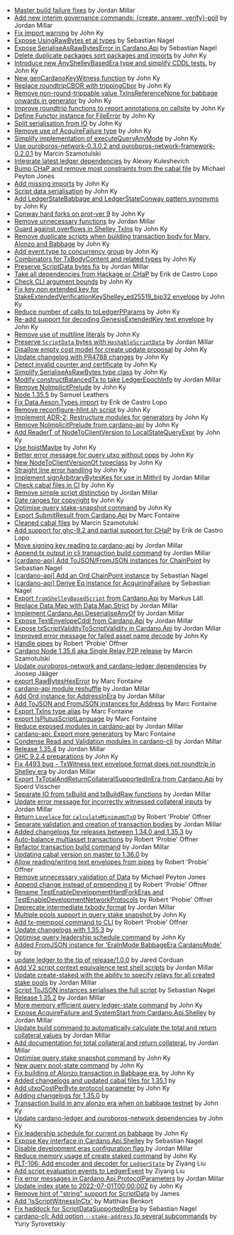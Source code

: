 - [Master build failure fixes](https://github.com/input-output-hk/cardano-node/pull/5115) by Jordan Millar
- [Add new interim governance commands: {create, answer, verify}-poll](https://github.com/input-output-hk/cardano-node/pull/5112) by Jordan Millar
- [Fix import warning](https://github.com/input-output-hk/cardano-node/pull/5087) by John Ky
- [Expose UsingRawBytes et al types](https://github.com/input-output-hk/cardano-node/pull/5086) by Sebastian Nagel
- [Expose SerialiseAsRawBytesError in Cardano.Api](https://github.com/input-output-hk/cardano-node/pull/5085) by Sebastian Nagel
- [Delete duplicate packages sort packages and imports](https://github.com/input-output-hk/cardano-node/pull/5084) by John Ky
- [Introduce new AnyShelleyBasedEra type and simplify CDDL tests.](https://github.com/input-output-hk/cardano-node/pull/5072) by John Ky
- [New genCardanoKeyWitness function](https://github.com/input-output-hk/cardano-node/pull/5071) by John Ky
- [Replace roundtripCBOR with trippingCbor](https://github.com/input-output-hk/cardano-node/pull/5069) by John Ky
- [Remove non-round-trippable value TxInsReferenceNone for babbage onwards in generator](https://github.com/input-output-hk/cardano-node/pull/5064) by John Ky
- [Improve roundtrip functions to report annotations on callsite](https://github.com/input-output-hk/cardano-node/pull/5063) by John Ky
- [Define Functor instance for FileError](https://github.com/input-output-hk/cardano-node/pull/5057) by John Ky
- [Split serialisation from IO](https://github.com/input-output-hk/cardano-node/pull/5049) by John Ky
- [Remove use of AcquireFailure type](https://github.com/input-output-hk/cardano-node/pull/5040) by John Ky
- [Simplify implementation of executeQueryAnyMode](https://github.com/input-output-hk/cardano-node/pull/5038) by John Ky
- [Use ouroboros-network-0.3.0.2 and ouroboros-network-framework-0.2.0.1](https://github.com/input-output-hk/cardano-node/pull/5018) by Marcin Szamotulski
- [Integrate latest ledger dependencies](https://github.com/input-output-hk/cardano-node/pull/5013) by Alexey Kuleshevich
- [Bump CHaP and remove most constraints from the cabal file](https://github.com/input-output-hk/cardano-node/pull/5012) by Michael Peyton Jones
- [Add missing imports](https://github.com/input-output-hk/cardano-node/pull/5003) by John Ky
- [Script data serialisation](https://github.com/input-output-hk/cardano-node/pull/5002) by John Ky
- [Add LedgerStateBabbage and LedgerStateConway pattern synonyms](https://github.com/input-output-hk/cardano-node/pull/5001) by John Ky
- [Conway hard forks on prot-ver 9](https://github.com/input-output-hk/cardano-node/pull/4988) by John Ky
- [Remove unnecessary functions](https://github.com/input-output-hk/cardano-node/pull/4967) by Jordan Millar
- [Guard against overflows in Shelley TxIns](https://github.com/input-output-hk/cardano-node/pull/4956) by John Ky
- [Remove duplicate scripts when building transaction body for Mary, Alonzo and Babbage](https://github.com/input-output-hk/cardano-node/pull/4953) by John Ky
- [Add event.type to concurrency group](https://github.com/input-output-hk/cardano-node/pull/4947) by John Ky
- [Combinators for TxBodyContent and related types](https://github.com/input-output-hk/cardano-node/pull/4941) by John Ky
- [Preserve ScriptData bytes fix](https://github.com/input-output-hk/cardano-node/pull/4926) by Jordan Millar
- [Take all dependencies from Hackage or CHaP](https://github.com/input-output-hk/cardano-node/pull/4921) by Erik de Castro Lopo
- [Check CLI argument bounds](https://github.com/input-output-hk/cardano-node/pull/4919) by John Ky
- [Fix key non extended key for StakeExtendedVerificationKeyShelley_ed25519_bip32 envelope](https://github.com/input-output-hk/cardano-node/pull/4918) by John Ky
- [Reduce number of calls to toLedgerPParams](https://github.com/input-output-hk/cardano-node/pull/4903) by John Ky
- [Re-add support for decoding GenesisExtendedKey text envelope](https://github.com/input-output-hk/cardano-node/pull/4894) by John Ky
- [Remove use of multiline literals](https://github.com/input-output-hk/cardano-node/pull/4889) by John Ky
- [Preserve `ScriptData` bytes with `HashableScriptData`](https://github.com/input-output-hk/cardano-node/pull/4886) by Jordan Millar
- [Disallow empty cost model for create update proposal](https://github.com/input-output-hk/cardano-node/pull/4885) by John Ky
- [Update changelog with PR4788 changes](https://github.com/input-output-hk/cardano-node/pull/4881) by John Ky
- [Detect invalid counter and certificate](https://github.com/input-output-hk/cardano-node/pull/4880) by John Ky
- [Simplify SerialiseAsRawBytes type class](https://github.com/input-output-hk/cardano-node/pull/4876) by John Ky
- [Modify constructBalancedTx to take LedgerEpochInfo](https://github.com/input-output-hk/cardano-node/pull/4858) by Jordan Millar
- [Remove NoImplicitPrelude](https://github.com/input-output-hk/cardano-node/pull/4857) by John Ky
- [Node 1.35.5](https://github.com/input-output-hk/cardano-node/pull/4851) by Samuel Leathers
- [Fix Data.Aeson.Types import](https://github.com/input-output-hk/cardano-node/pull/4841) by Erik de Castro Lopo
- [Remove reconfigure-hlint.sh script](https://github.com/input-output-hk/cardano-node/pull/4838) by John Ky
- [Implement ADR-2: Restructure modules for generators](https://github.com/input-output-hk/cardano-node/pull/4833) by John Ky
- [Remove NoImplicitPrelude from cardano-api](https://github.com/input-output-hk/cardano-node/pull/4832) by John Ky
- [Add ReaderT of NodeToClientVersion to LocalStateQueryExpr](https://github.com/input-output-hk/cardano-node/pull/4809) by John Ky
- [Use hoistMaybe](https://github.com/input-output-hk/cardano-node/pull/4808) by John Ky
- [Better error message for query utxo without oops](https://github.com/input-output-hk/cardano-node/pull/4788) by John Ky
- [New NodeToClientVersionOf typeclass](https://github.com/input-output-hk/cardano-node/pull/4787) by John Ky
- [Straight line error handling](https://github.com/input-output-hk/cardano-node/pull/4785) by John Ky
- [Implement signArbitraryBytesKes for use in Mithril](https://github.com/input-output-hk/cardano-node/pull/4779) by Jordan Millar
- [Check cabal files in CI](https://github.com/input-output-hk/cardano-node/pull/4766) by John Ky
- [Remove simple script distinction](https://github.com/input-output-hk/cardano-node/pull/4763) by Jordan Millar
- [Date ranges for copyright](https://github.com/input-output-hk/cardano-node/pull/4755) by John Ky
- [Optimise query stake-snapshot command](https://github.com/input-output-hk/cardano-node/pull/4754) by John Ky
- [Export SubmitResult from Cardano.Api](https://github.com/input-output-hk/cardano-node/pull/4753) by Marc Fontaine
- [Cleaned cabal files](https://github.com/input-output-hk/cardano-node/pull/4710) by Marcin Szamotulski
- [Add support for ghc-9.2 and partial support for CHaP](https://github.com/input-output-hk/cardano-node/pull/4701) by Erik de Castro Lopo
- [Move signing key reading to cardano-api](https://github.com/input-output-hk/cardano-node/pull/4698) by Jordan Millar
- [Append tx output in cli transaction build command](https://github.com/input-output-hk/cardano-node/pull/4696) by Jordan Millar
- [[cardano-api] Add ToJSON/FromJSON instances for ChainPoint](https://github.com/input-output-hk/cardano-node/pull/4686) by Sebastian Nagel
- [[cardano-api] Add an Ord ChainPoint instance](https://github.com/input-output-hk/cardano-node/pull/4685) by Sebastian Nagel
- [[cardano-api] Derive Eq instance for AcquiringFailure](https://github.com/input-output-hk/cardano-node/pull/4683) by Sebastian Nagel
- [Export `fromShelleyBasedScript` from Cardano.Api](https://github.com/input-output-hk/cardano-node/pull/4682) by Markus Läll
- [Replace Data.Map with Data.Map.Strict](https://github.com/input-output-hk/cardano-node/pull/4675) by Jordan Millar
- [Implement Cardano.Api.DeserialiseAnyOf](https://github.com/input-output-hk/cardano-node/pull/4639) by Jordan Millar
- [Expose TextEnvelopeCddl from Cardano.Api](https://github.com/input-output-hk/cardano-node/pull/4635) by Jordan Millar
- [Expose txScriptValidityToScriptValidity in Cardano.Api](https://github.com/input-output-hk/cardano-node/pull/4628) by Jordan Millar
- [Improved error message for failed asset name decode](https://github.com/input-output-hk/cardano-node/pull/4626) by John Ky
- [Handle pipes](https://github.com/input-output-hk/cardano-node/pull/4625) by Robert 'Probie' Offner
- [Cardano Node 1.35.6 aka Single Relay P2P release](https://github.com/input-output-hk/cardano-node/pull/4612) by Marcin Szamotulski
- [Update ouroboros-network and cardano-ledger dependencies](https://github.com/input-output-hk/cardano-node/pull/4608) by Joosep Jääger
- [export RawBytesHexError](https://github.com/input-output-hk/cardano-node/pull/4599) by Marc Fontaine
- [cardano-api module reshuffle](https://github.com/input-output-hk/cardano-node/pull/4593) by Jordan Millar
- [Add Ord instance for AddressInEra](https://github.com/input-output-hk/cardano-node/pull/4587) by Jordan Millar
- [Add ToJSON and FromJSON instances for Address](https://github.com/input-output-hk/cardano-node/pull/4568) by Marc Fontaine
- [Export TxIns type alias](https://github.com/input-output-hk/cardano-node/pull/4565) by Marc Fontaine
- [export IsPlutusScriptLanguage](https://github.com/input-output-hk/cardano-node/pull/4554) by Marc Fontaine
- [Reduce exposed modules in cardano-api](https://github.com/input-output-hk/cardano-node/pull/4546) by Jordan Millar
- [cardano-api: Export more generators](https://github.com/input-output-hk/cardano-node/pull/4534) by Marc Fontaine
- [Condense Read and Validation modules in cardano-cli](https://github.com/input-output-hk/cardano-node/pull/4516) by Jordan Millar
- [Release 1.35.4](https://github.com/input-output-hk/cardano-node/pull/4508) by Jordan Millar
- [GHC 9.2.4 preparations](https://github.com/input-output-hk/cardano-node/pull/4504) by John Ky
- [Fix 4493 bug - TxWitness text envelope format does not roundtrip in Shelley era](https://github.com/input-output-hk/cardano-node/pull/4501) by Jordan Millar
- [Export TxTotalAndReturnCollateralSupportedInEra from Cardano.Api](https://github.com/input-output-hk/cardano-node/pull/4496) by Sjoerd Visscher
- [Separate IO from txBuild and txBuildRaw functions](https://github.com/input-output-hk/cardano-node/pull/4491) by Jordan Millar
- [Update error message for incorrectly witnessed collateral inputs](https://github.com/input-output-hk/cardano-node/pull/4484) by Jordan Millar
- [Return `Lovelace` for `calculateMinimumUTxO`](https://github.com/input-output-hk/cardano-node/pull/4482) by Robert 'Probie' Offner
- [Separate validation and creation of transaction bodies](https://github.com/input-output-hk/cardano-node/pull/4468) by Jordan Millar
- [Added changelogs for releases between 1.34.0 and 1.35.3](https://github.com/input-output-hk/cardano-node/pull/4466) by 
- [Auto-balance multiasset transactions](https://github.com/input-output-hk/cardano-node/pull/4450) by Robert 'Probie' Offner
- [Refactor transaction build command](https://github.com/input-output-hk/cardano-node/pull/4446) by Jordan Millar
- [Updating cabal version on master to 1.36.0](https://github.com/input-output-hk/cardano-node/pull/4391) by 
- [Allow reading/writing text envelopes from pipes](https://github.com/input-output-hk/cardano-node/pull/4384) by Robert 'Probie' Offner
- [Remove unnecessary validation of Data](https://github.com/input-output-hk/cardano-node/pull/4344) by Michael Peyton Jones
- [Append change instead of prepending it](https://github.com/input-output-hk/cardano-node/pull/4343) by Robert 'Probie' Offner
- [Rename TestEnableDevelopmentHardForkEras and TestEnableDevelopmentNetworkProtocols](https://github.com/input-output-hk/cardano-node/pull/4341) by Robert 'Probie' Offner
- [Deprecate intermediate txbody format](https://github.com/input-output-hk/cardano-node/pull/4303) by Jordan Millar
- [Multiple pools support in query stake snapshot ](https://github.com/input-output-hk/cardano-node/pull/4279) by John Ky
- [Add tx-mempool command to CLI](https://github.com/input-output-hk/cardano-node/pull/4276) by Robert 'Probie' Offner
- [Update changelogs with 1.35.3](https://github.com/input-output-hk/cardano-node/pull/4269) by 
- [Optimise query leadership schedule command](https://github.com/input-output-hk/cardano-node/pull/4250) by John Ky
- [Added FromJSON instance for 'EraInMode BabbageEra CardanoMode'](https://github.com/input-output-hk/cardano-node/pull/4249) by 
- [update ledger to the tip of release/1.0.0](https://github.com/input-output-hk/cardano-node/pull/4242) by Jared Corduan
- [Add V2 script context equivalence test shell scripts](https://github.com/input-output-hk/cardano-node/pull/4238) by Jordan Millar
- [Update create-staked with the ability to specify relays for all created stake pools](https://github.com/input-output-hk/cardano-node/pull/4234) by Jordan Millar
- [Script ToJSON instances serialises the full script](https://github.com/input-output-hk/cardano-node/pull/4223) by Sebastian Nagel
- [Release 1.35.2](https://github.com/input-output-hk/cardano-node/pull/4220) by Jordan Millar
- [More memory efficient query ledger-state command](https://github.com/input-output-hk/cardano-node/pull/4205) by John Ky
- [Expose AcquireFailure and SystemStart from Cardano.Api.Shelley](https://github.com/input-output-hk/cardano-node/pull/4199) by Jordan Millar
- [Update build command to automatically calculate the total and return collateral values](https://github.com/input-output-hk/cardano-node/pull/4198) by Jordan Millar
- [Add documentation for total collateral and return collateral.](https://github.com/input-output-hk/cardano-node/pull/4183) by Jordan Millar
- [Optimise query stake snapshot command](https://github.com/input-output-hk/cardano-node/pull/4179) by John Ky
- [New query pool-state command](https://github.com/input-output-hk/cardano-node/pull/4170) by John Ky
- [Fix building of Alonzo transaction in Babbage era.](https://github.com/input-output-hk/cardano-node/pull/4166) by John Ky
- [Added changelogs and updated cabal files for 1.35.1](https://github.com/input-output-hk/cardano-node/pull/4153) by 
- [Add utxoCostPerByte protocol parameter](https://github.com/input-output-hk/cardano-node/pull/4141) by John Ky
- [Adding changelogs for 1.35.0](https://github.com/input-output-hk/cardano-node/pull/4136) by 
- [Transaction build in any alonzo era when on babbage testnet](https://github.com/input-output-hk/cardano-node/pull/4135) by John Ky
- [Update cardano-ledger and ouroboros-network dependencies](https://github.com/input-output-hk/cardano-node/pull/4118) by John Ky
- [Fix leadership schedule for current on babbage](https://github.com/input-output-hk/cardano-node/pull/4106) by John Ky
- [Expose Key interface in Cardano.Api.Shelley](https://github.com/input-output-hk/cardano-node/pull/4048) by Sebastian Nagel
- [Disable development eras configuration flag ](https://github.com/input-output-hk/cardano-node/pull/4030) by Jordan Millar
- [Reduce memory usage of create staked command](https://github.com/input-output-hk/cardano-node/pull/4021) by John Ky
- [PLT-106: Add encoder and decoder for `LedgerState`](https://github.com/input-output-hk/cardano-node/pull/3993) by Ziyang Liu
- [Add script evaluation events to LedgerEvent](https://github.com/input-output-hk/cardano-node/pull/3984) by Ziyang Liu
- [Fix error messages in Cardano.Api.ProtocolParameters](https://github.com/input-output-hk/cardano-node/pull/3894) by Jordan Millar
- [Update index state to 2022-07-01T00:00:00Z](https://github.com/input-output-hk/cardano-node/pull/3862) by John Ky
- [Remove hint of "string" support for ScriptData](https://github.com/input-output-hk/cardano-node/pull/3775) by James
- [Add 'IsScriptWitnessInCtx'](https://github.com/input-output-hk/cardano-node/pull/3441) by Matthias Benkort
- [Fix haddock for ScriptDataSupportedInEra](https://github.com/input-output-hk/cardano-node/pull/3407) by Sebastian Nagel
- [cardano-cli: Add option `--stake-address` to several subcommands](https://github.com/input-output-hk/cardano-node/pull/3404) by Yuriy Syrovetskiy
